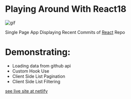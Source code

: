 # Playing Around With React18

![gif](./commits.gif)

Single Page App Displaying Recent Commits of [React](https://reactjs.org) Repo

# Demonstrating:

- Loading data from github api
- Custom Hook Use
- Client Side List Pagination
- Client Side List Filtering

[see live site at netlify](https://csb-8ixc5x.netlify.app)
